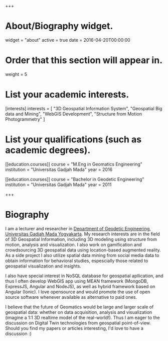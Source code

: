 +++
# About/Biography widget.
widget = "about"
active = true
date = 2016-04-20T00:00:00

# Order that this section will appear in.
weight = 5

# List your academic interests.
[interests]
  interests = [
    "3D Geospatial Information System",
    "Geospatial Big data and Mining",
    "WebGIS Development",
    "Structure from Motion Photogrammetry"
  ]

# List your qualifications (such as academic degrees).
[[education.courses]]
  course = "M.Eng in Geomatics Engineering"
  institution = "Universitas Gadjah Mada"
  year = 2016

[[education.courses]]
  course = "Bachelor in Geodetic Engineering"
  institution = "Universitas Gadjah Mada"
  year = 2011

+++

# Biography

I am a lecturer and researcher in [Department of Geodetic Engineering](http://geodesi.ugm.ac.id), [Universitas Gadjah Mada Yogyakarta](www.ugm.id). My research interests are in the field of 3D Geospatial Information, including 3D modeling using structure from motion, analysis and visualization. I also work on gamification and crowdsourcing 3D geospatial data using location-based augmented reality. As a side project I also utilize spatial data mining from social media data to obtain information for behavioral studies, espescially those related to geospatial visualization and insights.
 
I also have special interest in NoSQL database for geospatial apllication, and thus I often develop WebGIS app using MEAN framework (MongoDB, ExpressJS, Angular and NodeJS), as well as hybrid framework based on Angular (Ionic). I love opensource and would promote the use of open source software whenever available as alternative to paid ones.

I believe that the future of Geomatics would be large and larger scale of geospatial data: whether on data acquisition, analysis and visualization (imagine a 1:1 3D realtime model of the real-world!). Thus I am eager to the discussion on Digital Twin technologies from geospatial point-of-view. Should you find my papers or articles interesting, I'd love to have a discussion :)


